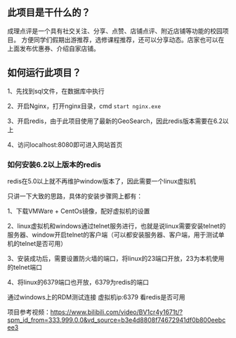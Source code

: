 ## 此项目是干什么的？

成理点评是一个具有社交关注、分享、点赞、店铺点评、附近店铺等功能的校园项目。
方便同学们假期出游推荐，选修课程推荐，还可以分享动态。店家也可以在上面发布优惠券、介绍自家店铺。

## 如何运行此项目？

1、先找到sql文件，在数据库中执行

2、开启Nginx，打开nginx目录，cmd `start nginx.exe`

3、开启redis，由于此项目使用了最新的GeoSearch，因此redis版本需要在6.2以上

4、访问localhost:8080即可进入网站首页

### 如何安装6.2以上版本的redis

redis在5.0以上就不再维护window版本了，因此需要一个linux虚拟机

只讲一下大致的思路，具体的安装步骤网上都有：

1、下载VMWare + CentOs镜像，配好虚拟机的设置

2、linux虚拟机和windows通过telnet服务进行，也就是说linux需要安装telnet的服务器、window开启telnet的客户端（可以都安装服务器、客户端，用于测试单机的telnet是否可用）

3、安装成功后，需要设置防火墙的端口，将linux的23端口开放，23为本机使用的telnet端口

4、将linux的6379端口也开放，6379为redis的端口

通过windows上的RDM测试连接  虚拟机ip:6379 看redis是否可用

项目参考视频：https://www.bilibili.com/video/BV1cr4y1671t/?spm_id_from=333.999.0.0&vd_source=b3e4d8808f74672941df0b800eebcee3
